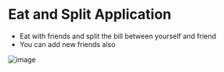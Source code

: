 # Eat and Split Application
- Eat with friends and split the bill between yourself and friend
- You can add new friends also

![image](https://github.com/Danish55555/Eat-and-Split/assets/65400899/7b5c9156-af00-4782-9c69-602d3d20b15e)

